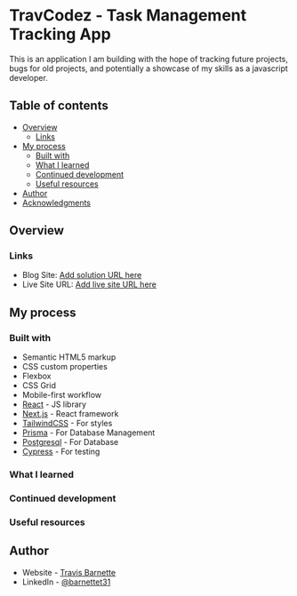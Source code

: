 # TravCodez - Task Management Tracking App

This is an application I am building with the hope of tracking future projects, bugs for old projects, and potentially a showcase of my skills as a javascript developer.

## Table of contents

- [Overview](#overview)
  - [Links](#links)
- [My process](#my-process)
  - [Built with](#built-with)
  - [What I learned](#what-i-learned)
  - [Continued development](#continued-development)
  - [Useful resources](#useful-resources)
- [Author](#author)
- [Acknowledgments](#acknowledgments)

## Overview

### Links

- Blog Site: [Add solution URL here](https://www.travcodez.com)
- Live Site URL: [Add live site URL here](https://your-live-site-url.com)

## My process

### Built with

- Semantic HTML5 markup
- CSS custom properties
- Flexbox
- CSS Grid
- Mobile-first workflow
- [React](https://reactjs.org/) - JS library
- [Next.js](https://nextjs.org/) - React framework
- [TailwindCSS](https://tailwindcss.com/) - For styles
- [Prisma](https://www.prisma.io/) - For Database Management
- [Postgresql](https://www.postgresql.org/) - For Database
- [Cypress](https://www.cypress.io/) - For testing

### What I learned

### Continued development

### Useful resources

## Author

- Website - [Travis Barnette](https://www.travcodez.com)
- LinkedIn - [@barnettet31](https://www.linkedin.com/in/barnettetravis31/)
